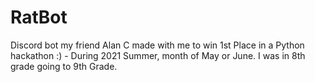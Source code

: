 # RatBot
Discord bot my friend Alan C made with me to win 1st Place in a Python hackathon :) - During 2021 Summer, month of May or June.
I was in 8th grade going to 9th Grade.
